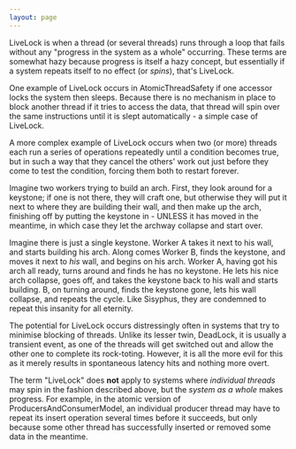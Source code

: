 ```yaml
---
layout: page
---
```


LiveLock is when a thread (or several threads) runs through a loop that fails without any "progress in the system as a whole" occurring. These terms are somewhat hazy because progress is itself a hazy concept, but essentially if a system repeats itself to no effect (or *spins*), that's LiveLock.

One example of LiveLock occurs in AtomicThreadSafety if one accessor locks the system then sleeps. Because there is no mechanism in place to block another thread if it tries to access the data, that thread will spin over the same instructions until it is slept automatically - a simple case of LiveLock.

A more complex example of LiveLock occurs when two (or more) threads each run a series of operations repeatedly until a condition becomes true, but in such a way that they cancel the others' work out just before they come to test the condition, forcing them both to restart forever.

Imagine two workers trying to build an arch. First, they look around for a keystone; if one is not there, they will craft one, but otherwise they will put it next to where they are building their wall, and then make up the arch, finishing off by putting the keystone in - UNLESS it has moved in the meantime, in which case they let the archway collapse and start over.

Imagine there is just a single keystone. Worker A takes it next to his wall, and starts building his arch. Along comes Worker B, finds the keystone, and moves it next to *his* wall, and begins on his arch. Worker A, having got his arch all ready, turns around and finds he has no keystone. He lets his nice arch collapse, goes off, and takes the keystone back to his wall and starts building. B, on turning around, finds the keystone gone, lets his wall collapse, and repeats the cycle. Like Sisyphus, they are condemned to repeat this insanity for all eternity.

The potential for LiveLock occurs distressingly often in systems that try to minimise blocking of threads. Unlike its lesser twin, DeadLock, it is usually a transient event, as one of the threads will get switched out and allow the other one to complete its rock-toting. However, it is all the more evil for this as it merely results in spontaneous latency hits and nothing more overt.

The term "LiveLock" does **not** apply to systems where *individual threads* may spin in the fashion described above, but the *system as a whole* makes progress. For example, in the atomic version of ProducersAndConsumerModel, an individual producer thread may have to repeat its insert operation several times before it succeeds, but only because some other thread has successfully inserted or removed some data in the meantime.
